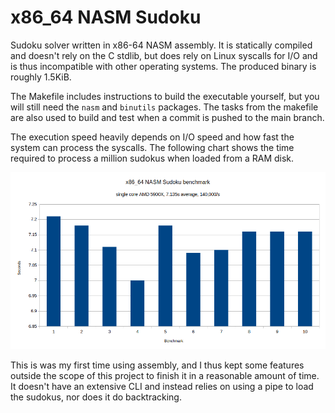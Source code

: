 # x86_64 NASM Sudoku
Sudoku solver written in x86-64 NASM assembly.
It is statically compiled and doesn't rely on the C stdlib, but does rely on Linux syscalls for I/O and is thus incompatible with other operating systems.
The produced binary is roughly 1.5KiB.

The Makefile includes instructions to build the executable yourself, but you will still need the `nasm` and `binutils` packages.
The tasks from the makefile are also used to build and test when a commit is pushed to the main branch.

The execution speed heavily depends on I/O speed and how fast the system can process the syscalls.
The following chart shows the time required to process a million sudokus when loaded from a RAM disk.

![](benchmark_chart.webp)

This is was my first time using assembly, and I thus kept some features outside the scope of this project to finish it in a reasonable amount of time.
It doesn't have an extensive CLI and instead relies on using a pipe to load the sudokus, nor does it do backtracking.
